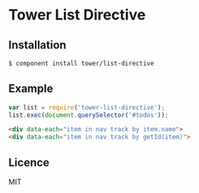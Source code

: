 # Tower List Directive

## Installation

```bash
$ component install tower/list-directive
```

## Example

```js
var list = require('tower-list-directive');
list.exec(document.querySelector('#todos'));
```

```html
<div data-each="item in nav track by item.name">
<div data-each="item in nav track by getId(item)">
```

## Licence

MIT